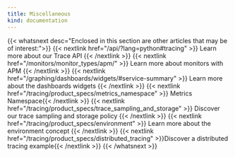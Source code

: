 ```yaml
---
title: Miscellaneous
kind: documentation
---
```


{{< whatsnext desc="Enclosed in this section are other articles that may be of interest:">}}
    {{< nextlink href="/api/?lang=python#tracing" >}} Learn more about our Trace API {{< /nextlink >}}
    {{< nextlink href="/monitors/monitor_types/apm/" >}} Learn more about monitors with APM {{< /nextlink >}}
    {{< nextlink href="/graphing/dashboards/widgets/#service-summary" >}} Learn more about the dashboards widgets {{< /nextlink >}}
    {{< nextlink href="/tracing/product_specs/metrics_namespace" >}} Metrics Namespace{{< /nextlink >}}
    {{< nextlink href="/tracing/product_specs/trace_sampling_and_storage" >}} Discover our trace sampling and storage policy {{< /nextlink >}}
    {{< nextlink href="/tracing/product_specs/environment" >}} Learn more about the environment concept {{< /nextlink >}}
    {{< nextlink href="/tracing/product_specs/distributed_tracing" >}}Discover a distributed tracing example{{< /nextlink >}}
{{< /whatsnext >}}

